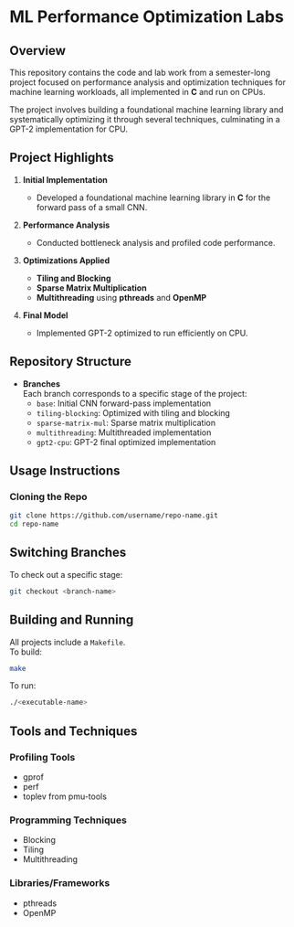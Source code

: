 # ML Performance Optimization Labs

## Overview
This repository contains the code and lab work from a semester-long project focused on performance analysis and optimization techniques for machine learning workloads, all implemented in **C** and run on CPUs.

The project involves building a foundational machine learning library and systematically optimizing it through several techniques, culminating in a GPT-2 implementation for CPU.

## Project Highlights
1. **Initial Implementation**  
   - Developed a foundational machine learning library in **C** for the forward pass of a small CNN.

2. **Performance Analysis**  
   - Conducted bottleneck analysis and profiled code performance.

3. **Optimizations Applied**  
   - **Tiling and Blocking**  
   - **Sparse Matrix Multiplication**  
   - **Multithreading** using **pthreads** and **OpenMP**

4. **Final Model**  
   - Implemented GPT-2 optimized to run efficiently on CPU.

## Repository Structure
- **Branches**  
  Each branch corresponds to a specific stage of the project:  
  - `base`: Initial CNN forward-pass implementation  
  - `tiling-blocking`: Optimized with tiling and blocking  
  - `sparse-matrix-mul`: Sparse matrix multiplication  
  - `multithreading`: Multithreaded implementation  
  - `gpt2-cpu`: GPT-2 final optimized implementation

## Usage Instructions

### Cloning the Repo
```bash
git clone https://github.com/username/repo-name.git
cd repo-name
```

## Switching Branches
To check out a specific stage:
```bash
git checkout <branch-name>
```

## Building and Running
All projects include a `Makefile`.  
To build:
```bash
make
```
To run:
```bash
./<executable-name>
```

## Tools and Techniques

### Profiling Tools
- gprof
- perf
- toplev from pmu-tools

### Programming Techniques
- Blocking
- Tiling
- Multithreading

### Libraries/Frameworks
- pthreads
- OpenMP
